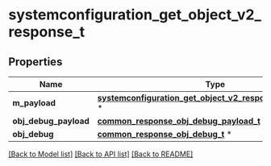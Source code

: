 # systemconfiguration_get_object_v2_response_t

## Properties
Name | Type | Description | Notes
------------ | ------------- | ------------- | -------------
**m_payload** | [**systemconfiguration_get_object_v2_response_m_payload_t**](systemconfiguration_get_object_v2_response_m_payload.md) \* |  | 
**obj_debug_payload** | [**common_response_obj_debug_payload_t**](common_response_obj_debug_payload.md) \* |  | [optional] 
**obj_debug** | [**common_response_obj_debug_t**](common_response_obj_debug.md) \* |  | [optional] 

[[Back to Model list]](../README.md#documentation-for-models) [[Back to API list]](../README.md#documentation-for-api-endpoints) [[Back to README]](../README.md)


